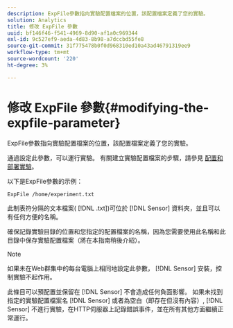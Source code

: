 ```yaml
---
description: ExpFile參數指向實驗配置檔案的位置，該配置檔案定義了您的實驗。
solution: Analytics
title: 修改 ExpFile 參數
uuid: bf146f46-f541-4969-8d90-af1a0c969344
exl-id: 9c527ef9-aeda-4d83-8b98-a7dccbd55fe8
source-git-commit: 31f775478b0f0d968310ed10a43ad46791319ee9
workflow-type: tm+mt
source-wordcount: '220'
ht-degree: 3%

---
```


# 修改 ExpFile 參數{#modifying-the-expfile-parameter}

ExpFile參數指向實驗配置檔案的位置，該配置檔案定義了您的實驗。

通過設定此參數，可以運行實驗。 有關建立實驗配置檔案的步驟，請參見 [配置和部署實驗](../../../home/c-undst-ctrld-exp/t-crt-ctrld-exp/c-cnfg-dply-exp.md#concept-50f1de0242904698937bb72b3ea1b429)。

以下是ExpFile參數的示例：

```
ExpFile /home/experiment.txt
```

此制表符分隔的文本檔案( [!DNL .txt])可位於 [!DNL Sensor] 資料夾，並且可以有任何方便的名稱。

確保記錄實驗目錄的位置和您指定的配置檔案的名稱，因為您需要使用此名稱和此目錄中保存實驗配置檔案（將在本指南稍後介紹）。

>[!NOTE]
>
>如果未在Web群集中的每台電腦上相同地設定此參數， [!DNL Sensor] 安裝，控制實驗不起作用。

此條目可以預配置並保留在 [!DNL Sensor] 不會造成任何負面影響。 如果未找到指定的實驗配置檔案名 [!DNL Sensor] 或者為空白（即存在但沒有內容）, [!DNL Sensor] 不進行實驗，在HTTP伺服器上記錄錯誤事件，並在所有其他方面繼續正常運行。
